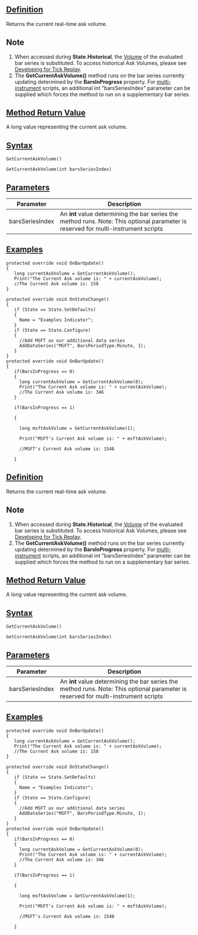 ## [Definition](https://developer.ninjatrader.com/docs/desktop/getcurrentaskvolume\#definition)

Returns the current real-time ask volume.

## Note

1. When accessed during **State.Historical**, the [Volume](https://developer.ninjatrader.com/docs/desktop/volume) of the evaluated bar series is substituted. To access historical Ask Volumes, please see [Developing for Tick Replay](https://developer.ninjatrader.com/docs/desktop/developing_for_tick_replay).
2. The **GetCurrentAskVolume()** method runs on the bar series currently updating determined by the **BarsInProgress** property. For [multi-instrument](https://developer.ninjatrader.com/docs/desktop/multi_time_frame_instruments) scripts, an additional int "barsSeriesIndex" parameter can be supplied which forces the method to run on a supplementary bar series.

## [Method Return Value](https://developer.ninjatrader.com/docs/desktop/getcurrentaskvolume\#method-return-value)

A long value representing the current ask volume.

## [Syntax](https://developer.ninjatrader.com/docs/desktop/getcurrentaskvolume\#syntax)

`GetCurrentAskVolume()`

`GetCurrentAskVolume(int barsSeriesIndex)`

## [Parameters](https://developer.ninjatrader.com/docs/desktop/getcurrentaskvolume\#parameters)

| Parameter | Description |
| --- | --- |
| barsSeriesIndex | An **int** value determining the bar series the method runs. Note: This optional parameter is reserved for multi-instrument scripts |

## [Examples](https://developer.ninjatrader.com/docs/desktop/getcurrentaskvolume\#examples)

```jsx-150469391 csharp
protected override void OnBarUpdate()
{
   long currentAskVolume = GetCurrentAskVolume();
   Print("The Current Ask volume is: " + currentAskVolume);
   //The Current Ask volume is: 158
}

protected override void OnStateChange()
{
   if (State == State.SetDefaults)
   {
     Name = "Examples Indicator";
   }
   if (State == State.Configure)
   {
     //Add MSFT as our additional data series
     AddDataSeries("MSFT", BarsPeriodType.Minute, 1);
   }
}
protected override void OnBarUpdate()
{
   if(BarsInProgress == 0)
   {
     long currentAskVolume = GetCurrentAskVolume(0);
     Print("The Current Ask volume is: " + currentAskVolume);
     //The Current Ask volume is: 346
   }

   if(BarsInProgress == 1)

   {

     long msftAskVolume = GetCurrentAskVolume(1);

     Print("MSFT's Current Ask volume is: " + msftAskVolume);

     //MSFT's Current Ask volume is: 1548

   }

```

## [Definition](https://developer.ninjatrader.com/docs/desktop/getcurrentaskvolume\#definition)

Returns the current real-time ask volume.

## Note

1. When accessed during **State.Historical**, the [Volume](https://developer.ninjatrader.com/docs/desktop/volume) of the evaluated bar series is substituted. To access historical Ask Volumes, please see [Developing for Tick Replay](https://developer.ninjatrader.com/docs/desktop/developing_for_tick_replay).
2. The **GetCurrentAskVolume()** method runs on the bar series currently updating determined by the **BarsInProgress** property. For [multi-instrument](https://developer.ninjatrader.com/docs/desktop/multi_time_frame_instruments) scripts, an additional int "barsSeriesIndex" parameter can be supplied which forces the method to run on a supplementary bar series.

## [Method Return Value](https://developer.ninjatrader.com/docs/desktop/getcurrentaskvolume\#method-return-value)

A long value representing the current ask volume.

## [Syntax](https://developer.ninjatrader.com/docs/desktop/getcurrentaskvolume\#syntax)

`GetCurrentAskVolume()`

`GetCurrentAskVolume(int barsSeriesIndex)`

## [Parameters](https://developer.ninjatrader.com/docs/desktop/getcurrentaskvolume\#parameters)

| Parameter | Description |
| --- | --- |
| barsSeriesIndex | An **int** value determining the bar series the method runs. Note: This optional parameter is reserved for multi-instrument scripts |

## [Examples](https://developer.ninjatrader.com/docs/desktop/getcurrentaskvolume\#examples)

```jsx-150469391 csharp
protected override void OnBarUpdate()
{
   long currentAskVolume = GetCurrentAskVolume();
   Print("The Current Ask volume is: " + currentAskVolume);
   //The Current Ask volume is: 158
}

protected override void OnStateChange()
{
   if (State == State.SetDefaults)
   {
     Name = "Examples Indicator";
   }
   if (State == State.Configure)
   {
     //Add MSFT as our additional data series
     AddDataSeries("MSFT", BarsPeriodType.Minute, 1);
   }
}
protected override void OnBarUpdate()
{
   if(BarsInProgress == 0)
   {
     long currentAskVolume = GetCurrentAskVolume(0);
     Print("The Current Ask volume is: " + currentAskVolume);
     //The Current Ask volume is: 346
   }

   if(BarsInProgress == 1)

   {

     long msftAskVolume = GetCurrentAskVolume(1);

     Print("MSFT's Current Ask volume is: " + msftAskVolume);

     //MSFT's Current Ask volume is: 1548

   }

```
